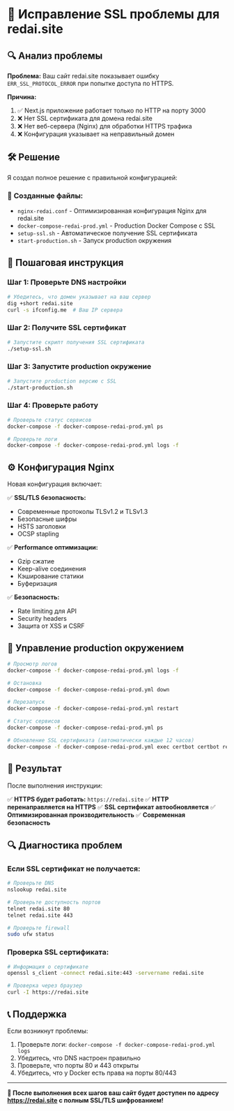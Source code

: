 # 🔐 Исправление SSL проблемы для redai.site

## 🔍 **Анализ проблемы**

**Проблема:** Ваш сайт redai.site показывает ошибку `ERR_SSL_PROTOCOL_ERROR` при попытке доступа по HTTPS.

**Причина:** 
1. ✅ Next.js приложение работает только по HTTP на порту 3000
2. ❌ Нет SSL сертификата для домена redai.site  
3. ❌ Нет веб-сервера (Nginx) для обработки HTTPS трафика
4. ❌ Конфигурация указывает на неправильный домен

## 🛠️ **Решение**

Я создал полное решение с правильной конфигурацией:

### 📁 **Созданные файлы:**
- `nginx-redai.conf` - Оптимизированная конфигурация Nginx для redai.site
- `docker-compose-redai-prod.yml` - Production Docker Compose с SSL
- `setup-ssl.sh` - Автоматическое получение SSL сертификата
- `start-production.sh` - Запуск production окружения

## 🚀 **Пошаговая инструкция**

### Шаг 1: Проверьте DNS настройки
```bash
# Убедитесь, что домен указывает на ваш сервер
dig +short redai.site
curl -s ifconfig.me  # Ваш IP сервера
```

### Шаг 2: Получите SSL сертификат
```bash
# Запустите скрипт получения SSL сертификата
./setup-ssl.sh
```

### Шаг 3: Запустите production окружение
```bash
# Запустите production версию с SSL
./start-production.sh
```

### Шаг 4: Проверьте работу
```bash
# Проверьте статус сервисов
docker-compose -f docker-compose-redai-prod.yml ps

# Проверьте логи
docker-compose -f docker-compose-redai-prod.yml logs -f
```

## ⚙️ **Конфигурация Nginx**

Новая конфигурация включает:

✅ **SSL/TLS безопасность:**
- Современные протоколы TLSv1.2 и TLSv1.3
- Безопасные шифры
- HSTS заголовки
- OCSP stapling

✅ **Performance оптимизации:**
- Gzip сжатие
- Keep-alive соединения
- Кэширование статики
- Буферизация

✅ **Безопасность:**
- Rate limiting для API
- Security headers
- Защита от XSS и CSRF

## 🔧 **Управление production окружением**

```bash
# Просмотр логов
docker-compose -f docker-compose-redai-prod.yml logs -f

# Остановка
docker-compose -f docker-compose-redai-prod.yml down

# Перезапуск
docker-compose -f docker-compose-redai-prod.yml restart

# Статус сервисов
docker-compose -f docker-compose-redai-prod.yml ps

# Обновление SSL сертификата (автоматически каждые 12 часов)
docker-compose -f docker-compose-redai-prod.yml exec certbot certbot renew
```

## 🎯 **Результат**

После выполнения инструкции:

✅ **HTTPS будет работать:** `https://redai.site`
✅ **HTTP перенаправляется на HTTPS**
✅ **SSL сертификат автообновляется**
✅ **Оптимизированная производительность**
✅ **Современная безопасность**

## 🔍 **Диагностика проблем**

### Если SSL сертификат не получается:
```bash
# Проверьте DNS
nslookup redai.site

# Проверьте доступность портов
telnet redai.site 80
telnet redai.site 443

# Проверьте firewall
sudo ufw status
```

### Проверка SSL сертификата:
```bash
# Информация о сертификате
openssl s_client -connect redai.site:443 -servername redai.site

# Проверка через браузер
curl -I https://redai.site
```

## 📞 **Поддержка**

Если возникнут проблемы:
1. Проверьте логи: `docker-compose -f docker-compose-redai-prod.yml logs`
2. Убедитесь, что DNS настроен правильно
3. Проверьте, что порты 80 и 443 открыты
4. Убедитесь, что у Docker есть права на порты 80/443

---

**🎉 После выполнения всех шагов ваш сайт будет доступен по адресу https://redai.site с полным SSL/TLS шифрованием!** 
